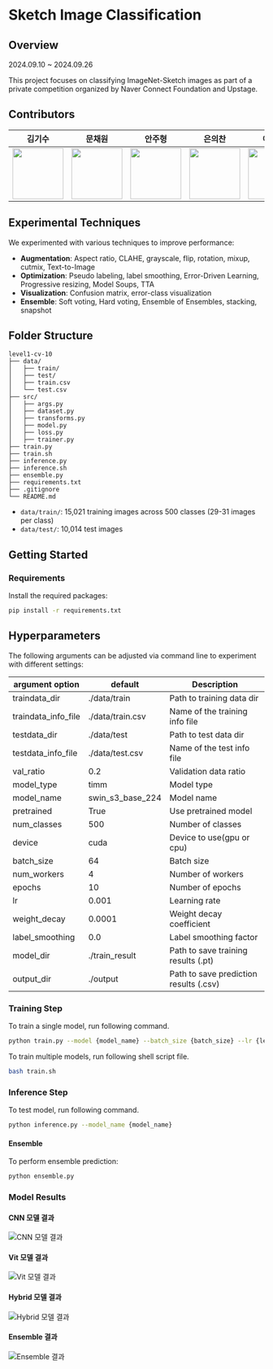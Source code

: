 # Sketch Image Classification
## Overview
2024.09.10 ~ 2024.09.26

This project focuses on classifying ImageNet-Sketch images as part of a private competition organized by Naver Connect Foundation and Upstage.


## Contributors
|김기수|문채원|안주형|은의찬|이재훈|장지우
|:----:|:----:|:----:|:----:|:----:|:----:|
| [<img src="https://github.com/user-attachments/assets/366fc4d1-3716-4214-a6ef-87f0a4c6147f" alt="" style="width:100px;100px;">](https://github.com/Bbuterfly) <br/> | [<img src="https://github.com/user-attachments/assets/ea61c11c-c577-45bb-ae8e-64dffa192402" alt="" style="width:100px;100px;">](https://github.com/mooniswan) <br/> | [<img src="https://github.com/user-attachments/assets/6bc5913f-6e59-4aae-9433-3db2c7251978" alt="" style="width:100px;100px;">](https://github.com/Ahn-latte) <br/> | [<img src="https://github.com/user-attachments/assets/22d440d4-516b-4973-a2fe-06adc145fa01" alt="" style="width:100px;100px;">](https://github.com/0522chan) <br/> | [<img src="https://github.com/user-attachments/assets/3ed91d99-0ad0-43ee-bb11-0aefc61a0a0e" alt="" style="width:100px;100px;">](https://github.com/syous154) <br/> | [<img src="https://github.com/user-attachments/assets/04f5faa7-05c4-4ecc-87f1-0befb53da70d" alt="" style="width:100px;100px;">](https://github.com/zangzoo) <br/> |

## Experimental Techniques

We experimented with various techniques to improve performance:

- **Augmentation**: Aspect ratio, CLAHE, grayscale, flip, rotation, mixup, cutmix, Text-to-Image
- **Optimization**: Pseudo labeling, label smoothing, Error-Driven Learning, Progressive resizing, Model Soups, TTA
- **Visualization**: Confusion matrix, error-class visualization
- **Ensemble**: Soft voting, Hard voting, Ensemble of Ensembles, stacking, snapshot


## Folder Structure
```
level1-cv-10
├── data/
│   ├── train/
│   ├── test/
│   ├── train.csv
│   └── test.csv
├── src/
│   ├── args.py
│   ├── dataset.py
│   ├── transforms.py
│   ├── model.py
│   ├── loss.py
│   ├── trainer.py
├── train.py
├── train.sh
├── inference.py
├── inference.sh
├── ensemble.py
├── requirements.txt
├── .gitignore
└── README.md
```
- `data/train/`: 15,021 training images across 500 classes (29-31 images per class)
- `data/test/`: 10,014 test images

## Getting Started

### Requirements
Install the required packages:
```bash
pip install -r requirements.txt
```

## Hyperparameters
The following arguments can be adjusted via command line to experiment with different settings:

|argument option|default|Description|
|---|---|---|
|traindata_dir|./data/train|Path to training data dir|
|traindata_info_file|./data/train.csv|Name of the training info file|
|testdata_dir|./data/test|Path to test data dir|
|testdata_info_file|./data/test.csv|Name of the test info file|
|val_ratio|0.2|Validation data ratio|
|model_type|timm|Model type|
|model_name|swin_s3_base_224|Model name|
|pretrained|True|Use pretrained model|
|num_classes|500|Number of classes|
|device|cuda|Device to use(gpu or cpu)|
|batch_size|64|Batch size|
|num_workers|4|Number of workers|
|epochs|10|Number of epochs|
|lr|0.001|Learning rate|
|weight_decay|0.0001|Weight decay coefficient|
|label_smoothing|0.0|Label smoothing factor|
|model_dir|./train_result|Path to save training results (.pt)|
|output_dir|./output|Path to save prediction results (.csv)|


### Training Step
To train a single model, run following command.
```bash
python train.py --model {model_name} --batch_size {batch_size} --lr {learning rate} --epochs {epochs} --label_smoothing {label smoothing}
```

To train multiple models, run following shell script file.
```sh
bash train.sh
```

### Inference Step
To test model, run following command.
```bash
python inference.py --model_name {model_name}
```

#### Ensemble
To perform ensemble prediction:
```bash
python ensemble.py
```

### Model Results

#### CNN 모델 결과
![CNN 모델 결과](https://github.com/user-attachments/assets/64603d91-ad7a-4461-bf1e-fad6e1c1d6d8)

#### Vit 모델 결과
![Vit 모델 결과](https://github.com/user-attachments/assets/9d33abbd-786c-4840-a39b-a681a0ec8b62)

#### Hybrid 모델 결과
![Hybrid 모델 결과](https://github.com/user-attachments/assets/65e23fc5-9c2e-465f-b16e-e8e405b30aae)

#### Ensemble 결과
![Ensemble 결과](https://github.com/user-attachments/assets/0a8fda5d-3599-45c0-8494-30efd9528de2)


